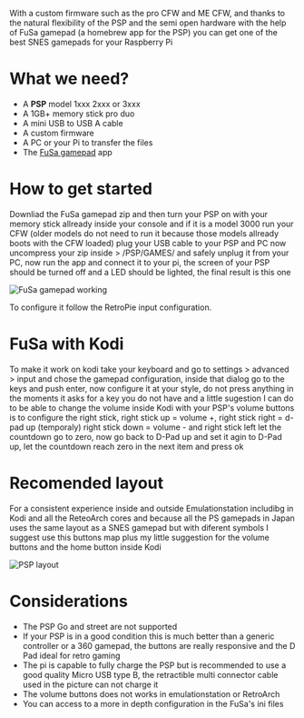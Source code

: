 With a custom firmware such as the pro CFW and ME CFW, and thanks to the natural flexibility of the PSP and the semi open hardware with the help of FuSa gamepad (a homebrew app for the PSP) you can get one of the best SNES gamepads for your Raspberry Pi

# What we need?

* A **PSP** model 1xxx 2xxx or 3xxx
* A 1GB+ memory stick pro duo
* A mini USB to USB A cable
* A custom firmware
* A PC or your Pi to transfer the files
* The [FuSa gamepad](http://foosa.do.am/load/fusa_gamepad_version_03/3-1-0-33) app

# How to get started

Downliad the FuSa gamepad zip and then turn your PSP on with your memory stick allready inside your console and if it is a model 3000 run your CFW (older models do not need to run it because those models allready boots with the CFW loaded) plug your USB cable to your PSP and PC now uncompress your zip inside > /PSP/GAMES/ and safely unplug it from your PC, now run the app and connect it to your pi, the screen of your PSP should be turned off and a LED should be lighted, the final result is this one

![FuSa gamepad working](http://i.imgur.com/cUnEP0O.jpg)

To configure it follow the RetroPie input configuration.

# FuSa with Kodi

To make it work on kodi take your keyboard and go to settings > advanced > input and chose the gamepad configuration, inside that dialog go to the keys and push enter, now configure it at your style, do not press anything in the moments it asks for a key you do not have and a little sugestion I can do to be able to change the volume inside Kodi with your PSP's volume buttons is to configure the right stick, right stick up = volume +, right stick right = d-pad up (temporaly) right stick down = volume - and right stick left let  the countdown go to zero, now go back to D-Pad up and set it agin to D-Pad up, let the countdown reach zero in the next item and press ok

# Recomended layout

For a consistent experience inside and outside Emulationstation includibg in Kodi and all the ReteoArch cores and because all the PS gamepads in Japan uses the same layout as a SNES gamepad but with diferent symbols I suggest use this buttons map plus my little suggestion for the volume buttons and the home button inside Kodi

![PSP layout](https://cloud.githubusercontent.com/assets/10035308/16599632/7f34c9ec-42c0-11e6-8988-0b2d6e795d10.png)

# Considerations

* The PSP Go and street are not supported
* If your PSP is in a good condition this is much better than a generic controller or a 360 gamepad, the buttons are really responsive and the D Pad ideal for retro gaming
* The pi is capable to fully charge the PSP but is recommended to use a good quality Micro USB type B, the retractible multi connector cable used in the picture can not charge it
* The volume buttons does not works in emulationstation or RetroArch
* You can access to a more in depth configuration in the FuSa's ini files